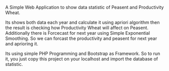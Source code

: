 A Simple Web Application to show data statistic of Peasent and Productivity Wheat.

Its shows both data each year and calculate it using apriori algorithm then the result is checking how Productivity Wheat will affect on Peasent.
Additionally there is Forcecast for next year using Simple Exponential Smoothing. So we can forcast the productivity and peasent for next year and aprioring it.

Its using simple PHP Programming and Bootstrap as Framework.
So to run it, you just copy this project on your localhost and import the database of statistic.
